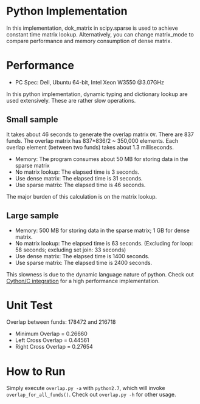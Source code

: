 Python Implementation
=======

In this implementation, dok_matrix in scipy.sparse is used to achieve constant time matrix lookup.
Alternatively, you can change matrix_mode to compare performance and memory consumption of dense matrix.

# Performance

* PC Spec: Dell, Ubuntu 64-bit, Intel Xeon W3550 @3.07GHz

In this python implementation, dynamic typing and dictionary lookup are used extensively. These are rather slow operations.

## Small sample

It takes about 46 seconds to generate the overlap matrix `OV`.
There are 837 funds. The overlap matrix has 837*836/2 ~ 350,000 elements.
Each overlap element (between two funds) takes about 1.3 milliseconds. 

* Memory: The program consumes about 50 MB for storing data in the sparse matrix
* No matrix lookup: The elapsed time is 3 seconds.
* Use dense matrix: The elapsed time is 31 seconds.
* Use sparse matrix: The elapsed time is 46 seconds.

The major burden of this calculation is on the matrix lookup.

## Large sample

* Memory: 500 MB for storing data in the sparse matrix; 1 GB for dense matrix.
* No matrix lookup: The elapsed time is 63 seconds. (Excluding for loop: 58 seconds; excluding set join: 33 seconds)
* Use dense matrix: The elapsed time is 1400 seconds.
* Use sparse matrix: The elapsed time is 2400 seconds.

This slowness is due to the dynamic language nature of python. Check out [Cython/C integration](https://github.com/slihn/overlap/tree/master/ovpyx) for a high performance implementation.

# Unit Test

Overlap between funds: 178472 and 216718

* Minimum Overlap = 0.26660
* Left Cross Overlap = 0.44561 
* Right Cross Overlap = 0.27654

# How to Run

Simply execute `overlap.py -a` with `python2.7`, which will invoke `overlap_for_all_funds()`.
Check out `overlap.py -h` for other usage.

